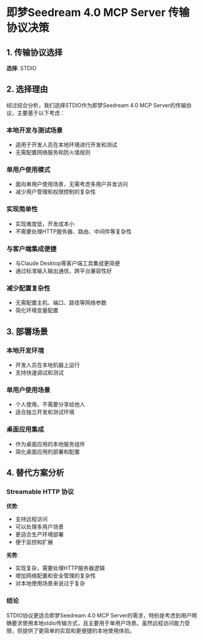 # 即梦Seedream 4.0 MCP Server 传输协议决策

## 1. 传输协议选择

**选择**: STDIO

## 2. 选择理由

经过综合分析，我们选择STDIO作为即梦Seedream 4.0 MCP Server的传输协议，主要基于以下考虑：

### 本地开发与测试场景
- 适用于开发人员在本地环境进行开发和测试
- 无需配置网络服务和防火墙规则

### 单用户使用模式
- 面向单用户使用场景，无需考虑多用户并发访问
- 减少用户管理和权限控制的复杂性

### 实现简单性
- 实现难度低，开发成本小
- 不需要处理HTTP服务器、路由、中间件等复杂性

### 与客户端集成便捷
- 与Claude Desktop等客户端工具集成更简便
- 通过标准输入输出通信，跨平台兼容性好

### 减少配置复杂性
- 无需配置主机、端口、路径等网络参数
- 简化环境变量配置

## 3. 部署场景

### 本地开发环境
- 开发人员在本地机器上运行
- 支持快速调试和测试

### 单用户使用场景
- 个人使用，不需要分享给他人
- 适合独立开发和测试环境

### 桌面应用集成
- 作为桌面应用的本地服务组件
- 简化桌面应用的部署和配置

## 4. 替代方案分析

### Streamable HTTP 协议

**优势**:
- 支持远程访问
- 可以处理多用户场景
- 更适合生产环境部署
- 便于监控和扩展

**劣势**:
- 实现复杂，需要处理HTTP服务器逻辑
- 增加网络配置和安全管理的复杂性
- 对本地使用场景来说过于复杂

### 结论

STDIO协议更适合即梦Seedream 4.0 MCP Server的需求，特别是考虑到用户明确要求使用本地stdio传输方式，且主要用于单用户场景。虽然远程访问能力受限，但提供了更简单的实现和更便捷的本地使用体验。